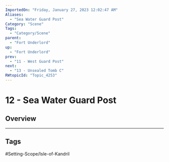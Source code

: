 ```yaml
---
ImportedOn: "Friday, January 27, 2023 12:02:47 AM"
Aliases:
  - "Sea Water Guard Post"
Category: "Scene"
Tags:
  - "Category/Scene"
parent:
  - "Fort Underlord"
up:
  - "Fort Underlord"
prev:
  - "11 - West Guard Post"
next:
  - "13 - Unsealed Tomb C"
RWtopicId: "Topic_4253"
---
```

# 12 - Sea Water Guard Post
## Overview

---
## Tags
#Setting-Scope/Isle-of-Kandril

